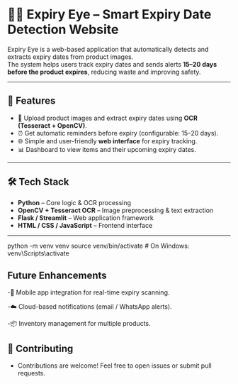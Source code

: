 # 🕵️‍♂️ Expiry Eye – Smart Expiry Date Detection Website

Expiry Eye is a web-based application that automatically detects and extracts expiry dates from product images.  
The system helps users track expiry dates and sends alerts **15–20 days before the product expires**, reducing waste and improving safety.

---

## 🚀 Features
- 📸 Upload product images and extract expiry dates using **OCR (Tesseract + OpenCV)**.  
- ⏰ Get automatic reminders before expiry (configurable: 15–20 days).  
- 🌐 Simple and user-friendly **web interface** for expiry tracking.  
- 📊 Dashboard to view items and their upcoming expiry dates.  

---

## 🛠️ Tech Stack
- **Python** – Core logic & OCR processing  
- **OpenCV + Tesseract OCR** – Image preprocessing & text extraction  
- **Flask / Streamlit** – Web application framework  
- **HTML / CSS / JavaScript** – Frontend interface  


---
python -m venv venv
source venv/bin/activate   # On Windows: venv\Scripts\activate

## Future Enhancements

-📱 Mobile app integration for real-time expiry scanning.

-☁️ Cloud-based notifications (email / WhatsApp alerts).

-📦 Inventory management for multiple products.

## 🤝 Contributing

- Contributions are welcome! Feel free to open issues or submit pull requests.
